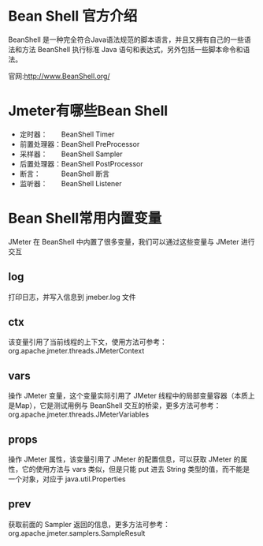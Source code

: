 # Bean Shell 官方介绍
BeanShell 是一种完全符合Java语法规范的脚本语言，并且又拥有自己的一些语法和方法
BeanShell 执行标准 Java 语句和表达式，另外包括一些脚本命令和语法。

官网:http://www.BeanShell.org/

 

# Jmeter有哪些Bean Shell
* 定时器：　　BeanShell Timer
* 前置处理器：BeanShell PreProcessor
* 采样器：　　BeanShell Sampler
* 后置处理器：BeanShell PostProcessor
* 断言：　　　BeanShell 断言
* 监听器：　　BeanShell Listener
 

# Bean Shell常用内置变量
JMeter 在 BeanShell 中内置了很多变量，我们可以通过这些变量与 JMeter 进行交互

## log
打印日志，并写入信息到 jmeber.log 文件

## ctx
该变量引用了当前线程的上下文，使用方法可参考：org.apache.jmeter.threads.JMeterContext


## vars
操作 JMeter 变量，这个变量实际引用了 JMeter 线程中的局部变量容器（本质上是Map），它是测试用例与 BeanShell 交互的桥梁，更多方法可参考：org.apache.jmeter.threads.JMeterVariables

## props
操作 JMeter 属性，该变量引用了 JMeter 的配置信息，可以获取 JMeter 的属性，它的使用方法与 vars 类似，但是只能 put 进去 String 类型的值，而不能是一个对象，对应于 java.util.Properties 

## prev
获取前面的 Sampler 返回的信息，更多方法可参考：org.apache.jmeter.samplers.SampleResult

